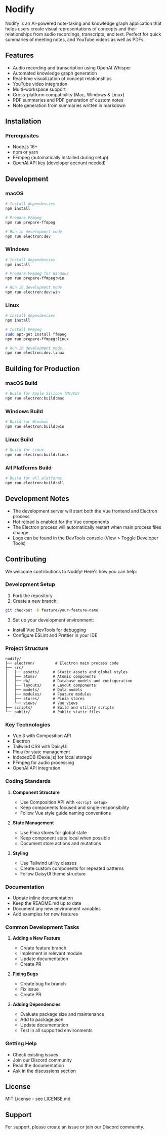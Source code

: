 # Nodify

Nodify is an AI-powered note-taking and knowledge graph application that helps users create visual representations of concepts and their relationships from audio recordings, transcripts, and text. Perfect for quick summaries of meeting notes, and YouTube videos as well as PDFs.

## Features

- Audio recording and transcription using OpenAI Whisper
- Automated knowledge graph generation
- Real-time visualization of concept relationships
- YouTube video integration
- Multi-workspace support
- Cross-platform compatibility (Mac, Windows & Linux)
- PDF summaries and PDF generation of custom notes
- Note generation from summaries written in markdown

## Installation

### Prerequisites

- Node.js 16+
- npm or yarn
- FFmpeg (automatically installed during setup)
- OpenAI API key (developer account needed)

## Development

### macOS

```bash
# Install dependencies
npm install

# Prepare FFmpeg
npm run prepare-ffmpeg

# Run in development mode
npm run electron:dev
```

### Windows

```bash
# Install dependencies
npm install

# Prepare FFmpeg for Windows
npm run prepare-ffmpeg:win

# Run in development mode
npm run electron:dev:win
```

### Linux

```bash
# Install dependencies
npm install

# Install FFmpeg
sudo apt-get install ffmpeg
npm run prepare-ffmpeg:linux

# Run in development mode
npm run electron:dev:linux
```

## Building for Production

### macOS Build

```bash
# Build for Apple Silicon (M1/M2)
npm run electron:build:mac
```

### Windows Build

```bash
# Build for Windows
npm run electron:build:win
```

### Linux Build

```bash
# Build for Linux
npm run electron:build:linux
```

### All Platforms Build

```bash
# Build for all platforms
npm run electron:build:all
```

## Development Notes

- The development server will start both the Vue frontend and Electron process
- Hot reload is enabled for the Vue components
- The Electron process will automatically restart when main process files change
- Logs can be found in the DevTools console (View > Toggle Developer Tools)

## Contributing

We welcome contributions to Nodify! Here's how you can help:

### Development Setup

1. Fork the repository
2. Create a new branch:

```bash
git checkout -b feature/your-feature-name
```

3. Set up your development environment:

- Install Vue DevTools for debugging
- Configure ESLint and Prettier in your IDE

### Project Structure

```
nodify/
├── electron/         # Electron main process code
├── src/
│   ├── assets/      # Static assets and global styles
│   ├── atoms/       # Atomic components
│   ├── db/          # Database models and configuration
│   ├── layouts/     # Layout components
│   ├── models/      # Data models
│   ├── modules/     # Feature modules
│   ├── stores/      # Pinia stores
│   └── views/       # Vue views
├── scripts/         # Build and utility scripts
└── public/          # Public static files
```

### Key Technologies

- Vue 3 with Composition API
- Electron
- Tailwind CSS with DaisyUI
- Pinia for state management
- IndexedDB (Dexie.js) for local storage
- FFmpeg for audio processing
- OpenAI API integration

### Coding Standards

1. **Component Structure**

   - Use Composition API with `<script setup>`
   - Keep components focused and single-responsibility
   - Follow Vue style guide naming conventions

2. **State Management**

   - Use Pinia stores for global state
   - Keep component state local when possible
   - Document store actions and mutations

3. **Styling**
   - Use Tailwind utility classes
   - Create custom components for repeated patterns
   - Follow DaisyUI theme structure

### Documentation

- Update inline documentation
- Keep the README.md up to date
- Document any new environment variables
- Add examples for new features

### Common Development Tasks

1. **Adding a New Feature**

   - Create feature branch
   - Implement in relevant module
   - Update documentation
   - Create PR

2. **Fixing Bugs**

   - Create bug fix branch
   - Fix issue
   - Create PR

3. **Adding Dependencies**
   - Evaluate package size and maintenance
   - Add to package.json
   - Update documentation
   - Test in all supported environments

### Getting Help

- Check existing issues
- Join our Discord community
- Read the documentation
- Ask in the discussions section

## License

MIT License - see LICENSE.md

## Support

For support, please create an issue or join our Discord community.
